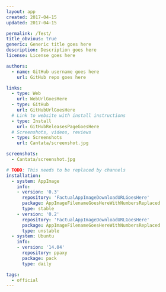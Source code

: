 ```yaml
---
layout: app
created: 2017-04-15
updated: 2017-04-15

permalink: /Test/
title_obvious: true
generic: Generic title goes here
description: Description goes here
license: License goes here

authors:
  - name: GitHub username goes here
    url: GitHub repo goes here

links:
  - type: Web
    url: WebUrlGoesHere
  - type: GitHub
    url: GitHubUrlGoesHere
  # Link to website with install instructions
  - type: Install
    url: GitHubReleasesPageGoesHere
  # Screenshots, videos, reviews
  - type: Screenshots
    url: Cantata/screenshot.jpg

screenshots:
  - Cantata/screenshot.jpg

# TODO: This needs to be replaced by channels
installation:
  - system: AppImage
    info:
    - version: '0.3'
      repository: 'FactualAppImageDownloadURLGoesHere'
      package: AppImageFilenameGoesHereWithNumbersReplaced
      type: stable
    - version: '0.2'
      repository: 'FactualAppImageDownloadURLGoesHere'
      package: AppImageFilenameGoesHereWithNumbersReplaced
      type: unstable
  - system: Ubuntu
    info:
    - version: '14.04'
      repository: ppaxy
      package: pack
      type: daily

tags:
  - official 
---
```

